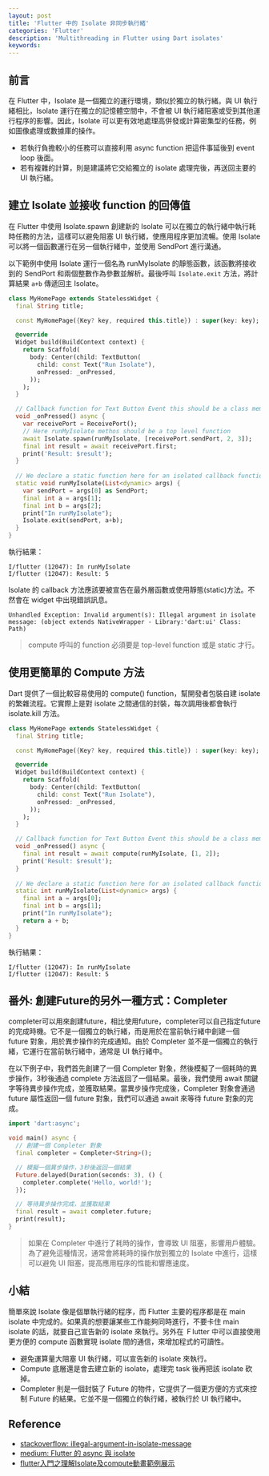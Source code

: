 ```yaml
---
layout: post
title: 'Flutter 中的 Isolate 非同步執行緒'
categories: 'Flutter'
description: 'Multithreading in Flutter using Dart isolates'
keywords: 
---
```


## 前言
在 Flutter 中，Isolate 是一個獨立的運行環境，類似於獨立的執行緒。與 UI 執行緒相比，Isolate 運行在獨立的記憶體空間中，不會被 UI 執行緒阻塞或受到其他運行程序的影響。因此，Isolate 可以更有效地處理高併發或計算密集型的任務，例如圖像處理或數據庫的操作。

- 若執行負擔較小的任務可以直接利用 async function 把這件事延後到 event loop 後面。
- 若有複雜的計算，則是建議將它交給獨立的 isolate 處理完後，再送回主要的 UI 執行緒。


## 建立 Isolate 並接收 function 的回傳值
在 Flutter 中使用 Isolate.spawn 創建新的 Isolate 可以在獨立的執行緒中執行耗時任務的方法，這樣可以避免阻塞 UI 執行緒，使應用程序更加流暢。使用 Isolate 可以將一個函數運行在另一個執行緒中，並使用 SendPort 進行溝通。

以下範例中使用 Isolate 運行一個名為 runMyIsolate 的靜態函數，該函數將接收到的 SendPort 和兩個整數作為參數並解析。最後呼叫 `Isolate.exit` 方法，將計算結果 `a+b` 傳遞回主 Isolate。

```dart
class MyHomePage extends StatelessWidget {
  final String title;

  const MyHomePage({Key? key, required this.title}) : super(key: key);

  @override
  Widget build(BuildContext context) {
    return Scaffold(
      body: Center(child: TextButton(
        child: const Text("Run Isolate"),
        onPressed: _onPressed,
      ));
    );
  }

  // Callback function for Text Button Event this should be a class member
  void _onPressed() async {
    var receivePort = ReceivePort();
    // Here runMyIsolate methos should be a top level function
    await Isolate.spawn(runMyIsolate, [receivePort.sendPort, 2, 3]);
    final int result = await receivePort.first;
    print('Result: $result');
  }
  
  // We declare a static function here for an isolated callback function
  static void runMyIsolate(List<dynamic> args) {
    var sendPort = args[0] as SendPort;
    final int a = args[1];
    final int b = args[2];
    print("In runMyIsolate");
    Isolate.exit(sendPort, a+b);
  }
}
```

執行結果：
```
I/flutter (12047): In runMyIsolate
I/flutter (12047): Result: 5
```


Isolate 的 callback 方法應該要被宣告在最外層函數或使用靜態(static)方法。不然會在 widget 中出現錯誤訊息。

```
Unhandled Exception: Invalid argument(s): Illegal argument in isolate message: (object extends NativeWrapper - Library:'dart:ui' Class: Path)
```

> compute 呼叫的 function 必須要是 top-level function 或是 static 才行。


## 使用更簡單的 Compute 方法
Dart 提供了一個比較容易使用的 compute() function，幫開發者包裝自建 isolate 的繁雜流程。它實際上是對 isolate 之間通信的封裝，每次調用後都會執行 isolate.kill 方法。

```dart
class MyHomePage extends StatelessWidget {
  final String title;

  const MyHomePage({Key? key, required this.title}) : super(key: key);

  @override
  Widget build(BuildContext context) {
    return Scaffold(
      body: Center(child: TextButton(
        child: const Text("Run Isolate"),
        onPressed: _onPressed,
      ));
    );
  }

  // Callback function for Text Button Event this should be a class member
  void _onPressed() async {
    final int result = await compute(runMyIsolate, [1, 2]);
    print('Result: $result');
  }
  
  // We declare a static function here for an isolated callback function
  static int runMyIsolate(List<dynamic> args) {
    final int a = args[0];
    final int b = args[1];
    print("In runMyIsolate");
    return a + b;
  }
}
```

執行結果：
```
I/flutter (12047): In runMyIsolate
I/flutter (12047): Result: 5
```

## 番外: 創建Future的另外一種方式：Completer
completer可以用來創建future，相比使用future，completer可以自己指定future的完成時機。它不是一個獨立的執行緒，而是用於在當前執行緒中創建一個 future 對象，用於異步操作的完成通知。由於 Completer 並不是一個獨立的執行緒，它運行在當前執行緒中，通常是 UI 執行緒中。

在以下例子中，我們首先創建了一個 Completer 對象，然後模擬了一個耗時的異步操作，3秒後通過 complete 方法返回了一個結果。最後，我們使用 await 關鍵字等待異步操作完成，並獲取結果。當異步操作完成後，Completer 對象會通過 future 屬性返回一個 future 對象，我們可以通過 await 來等待 future 對象的完成。
```dart
import 'dart:async';

void main() async {
  // 創建一個 Completer 對象
  final completer = Completer<String>();

  // 模擬一個異步操作，3秒後返回一個結果
  Future.delayed(Duration(seconds: 3), () {
    completer.complete('Hello, world!');
  });

  // 等待異步操作完成，並獲取結果
  final result = await completer.future;
  print(result);
}
```

> 如果在 Completer 中進行了耗時的操作，會導致 UI 阻塞，影響用戶體驗。為了避免這種情況，通常會將耗時的操作放到獨立的 Isolate 中進行，這樣可以避免 UI 阻塞，提高應用程序的性能和響應速度。

## 小結
簡單來說 Isolate 像是個單執行緒的程序，而 Flutter 主要的程序都是在 main isolate 中完成的。如果真的想要讓某些工作能夠同時進行，不要卡住 main isolate 的話，就要自己宣告新的 isolate 來執行。另外在 Ｆlutter 中可以直接使用更方便的 compute 函數實現 isolate 間的通信，來增加程式的可讀性。

- 避免運算量大阻塞 UI 執行緒，可以宣告新的 isolate 來執行。
- Compute 底層還是會去建立新的 isolate，處理完 task 後再把該 isolate 砍掉。
- Completer 則是一個封裝了 Future 的物件，它提供了一個更方便的方式來控制 Future 的結果。它並不是一個獨立的執行緒，被執行於 UI 執行緒中。


## Reference
- [stackoverflow: illegal-argument-in-isolate-message](https://stackoverflow.com/questions/71406166/unhandled-exception-invalid-arguments-illegal-argument-in-isolate-message)
- [medium: Flutter 的 async 與 isolate](https://danielkao.medium.com/%E5%B9%BB%E6%BB%85-%E6%98%AF%E6%88%90%E9%95%B7%E7%9A%84%E9%96%8B%E5%A7%8B-flutter-%E7%9A%84-async-%E8%88%87-isolate-2f87321a7ba8)
- [flutter入門之理解Isolate及compute動畫範例展示](https://www.twitch.tv/38fish)